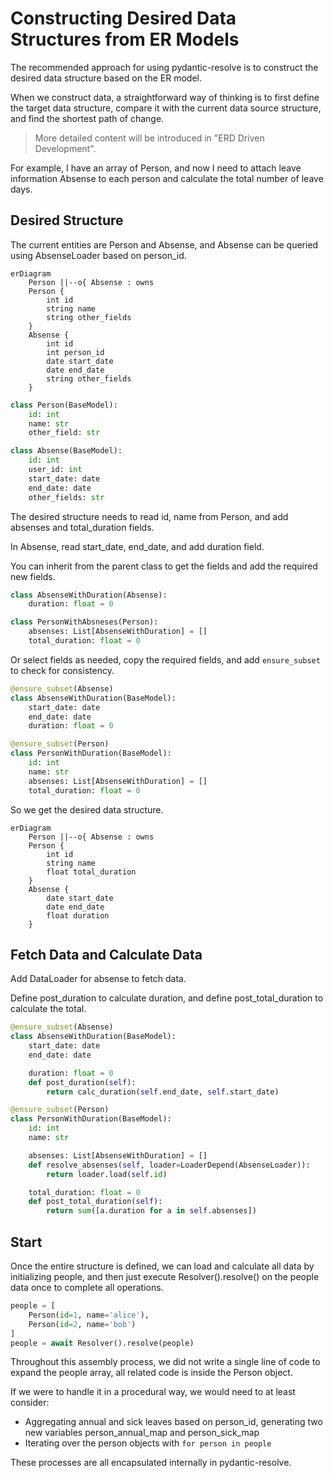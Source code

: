 # Constructing Desired Data Structures from ER Models

The recommended approach for using pydantic-resolve is to construct the desired data structure based on the ER model.

When we construct data, a straightforward way of thinking is to first define the target data structure, compare it with the current data source structure, and find the shortest path of change.

> More detailed content will be introduced in "ERD Driven Development".

For example, I have an array of Person, and now I need to attach leave information Absense to each person and calculate the total number of leave days.

## Desired Structure

The current entities are Person and Absense, and Absense can be queried using AbsenseLoader based on person_id.

```mermaid
erDiagram
    Person ||--o{ Absense : owns
    Person {
        int id
        string name
        string other_fields
    }
    Absense {
        int id
        int person_id
        date start_date
        date end_date
        string other_fields
    }
```

```python
class Person(BaseModel):
    id: int
    name: str
    other_field: str

class Absense(BaseModel):
    id: int
    user_id: int
    start_date: date
    end_date: date
    other_fields: str
```

The desired structure needs to read id, name from Person, and add absenses and total_duration fields.

In Absense, read start_date, end_date, and add duration field.

You can inherit from the parent class to get the fields and add the required new fields.

```python
class AbsenseWithDuration(Absense):
    duration: float = 0

class PersonWithAbsneses(Person):
    absenses: List[AbsenseWithDuration] = []
    total_duration: float = 0
```

Or select fields as needed, copy the required fields, and add `ensure_subset` to check for consistency.

```python
@ensure_subset(Absense)
class AbsenseWithDuration(BaseModel):
    start_date: date
    end_date: date
    duration: float = 0

@ensure_subset(Person)
class PersonWithDuration(BaseModel):
    id: int
    name: str
    absenses: List[AbsenseWithDuration] = []
    total_duration: float = 0
```

So we get the desired data structure.

```mermaid
erDiagram
    Person ||--o{ Absense : owns
    Person {
        int id
        string name
        float total_duration
    }
    Absense {
        date start_date
        date end_date
        float duration
    }
```

## Fetch Data and Calculate Data

Add DataLoader for absense to fetch data.

Define post_duration to calculate duration, and define post_total_duration to calculate the total.

```python
@ensure_subset(Absense)
class AbsenseWithDuration(BaseModel):
    start_date: date
    end_date: date

    duration: float = 0
    def post_duration(self):
        return calc_duration(self.end_date, self.start_date)

@ensure_subset(Person)
class PersonWithDuration(BaseModel):
    id: int
    name: str

    absenses: List[AbsenseWithDuration] = []
    def resolve_absenses(self, loader=LoaderDepend(AbsenseLoader)):
        return loader.load(self.id)

    total_duration: float = 0
    def post_total_duration(self):
        return sum([a.duration for a in self.absenses])
```

## Start

Once the entire structure is defined, we can load and calculate all data by initializing people, and then just execute Resolver().resolve() on the people data once to complete all operations.

```python
people = [
    Person(id=1, name='alice'),
    Person(id=2, name='bob')
]
people = await Resolver().resolve(people)
```

Throughout this assembly process, we did not write a single line of code to expand the people array, all related code is inside the Person object.

If we were to handle it in a procedural way, we would need to at least consider:

- Aggregating annual and sick leaves based on person_id, generating two new variables person_annual_map and person_sick_map
- Iterating over the person objects with `for person in people`

These processes are all encapsulated internally in pydantic-resolve.
